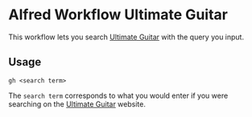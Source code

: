 # Alfred Workflow Ultimate Guitar
This workflow lets you search [Ultimate Guitar](http://www.ultimate-guitar.com) with the query you input. 

## Usage
```
gh <search term>
```
The `search term` corresponds to what you would enter if you were searching on the [Ultimate Guitar](http://www.ultimate-guitar.com) website.
